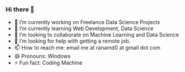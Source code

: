 ### Hi there 👋

<!--
**ranamahmud/ranamahmud** is a ✨ _special_ ✨ repository because its `README.md` (this file) appears on your GitHub profile.

Here are some ideas to get you started:

- 🔭 I’m currently working on ...
- 🌱 I’m currently learning ...
- 👯 I’m looking to collaborate on ...
- 🤔 I’m looking for help with ...
- 💬 Ask me about ...
- 📫 How to reach me: ...
- 😄 Pronouns: ...
- ⚡ Fun fact: ...
-->

- 🔭 I’m currently working on Freelance Data Science Projects
- 🌱 I’m currently learning Web Development, Data Science
- 👯 I’m looking to collaborate on Machine Learning and Data Science
- 🤔 I’m looking for help with getting a remote job.
- 📫 How to reach me: email me at ranamd0 at gmail dot com
- 😄 Pronouns: Windows
- ⚡ Fun fact: Coding Machine
